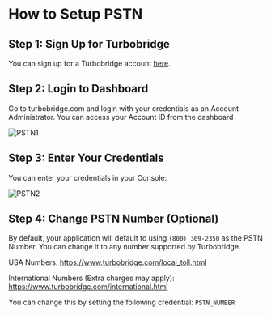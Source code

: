 # How to Setup PSTN

## Step 1: Sign Up for Turbobridge

You can sign up for a Turbobridge account [here](https://account.turbobridge.com/signup.html?plan=172&createBridgeFlag=0&allowAPIAccessFlag=1). 



## Step 2: Login to Dashboard

Go to turbobridge.com and login with your credentials as an Account Administrator. You can access your Account ID from the dashboard

![PSTN1](/PSTN1.png)



## Step 3: Enter Your Credentials

You can enter your credentials in your Console:

![PSTN2](/PSTN2.png)



## Step 4: Change PSTN Number (Optional)

By default, your application will default to using ```(800) 309-2350``` as the PSTN Number. You can change it to any number supported by Turbobridge. 

USA Numbers: https://www.turbobridge.com/local_toll.html

International Numbers (Extra charges may apply): https://www.turbobridge.com/international.html

You can change this by setting the following credential: ```PSTN_NUMBER```